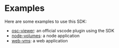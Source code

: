 # Examples
Here are some examples to use this SDK:
- [osc-viewer](https://github.com/outscale-dev/vscode-osc-viewer): an official vscode plugin using the SDK
- [node-volumes](node-volumes/README.md): a node application
- [web-vms](web-vms/README.md): a web application